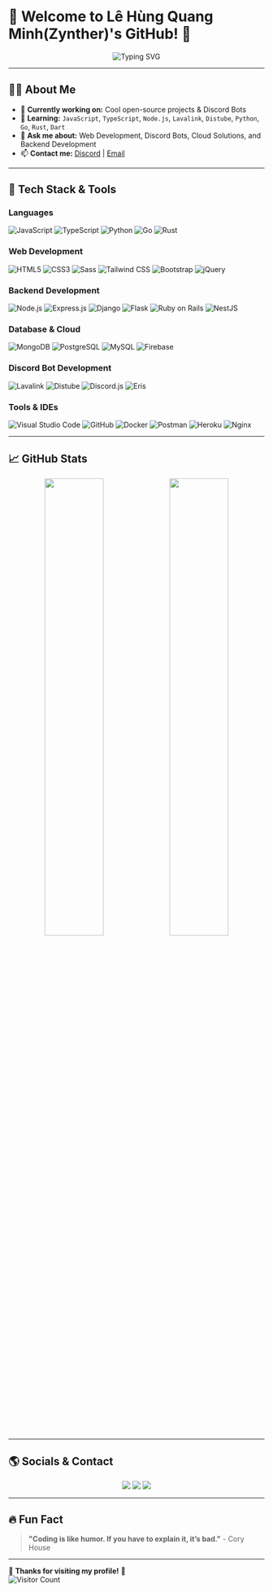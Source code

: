 # **🌟 Welcome to Lê Hùng Quang Minh(Zynther)'s GitHub! 🚀**  
<div align="center">
  <img src="https://readme-typing-svg.demolab.com?font=Fira+Code&pause=1000&color=00FFFF&center=true&width=550&lines=Welcome+to+my+GitHub!;I+love+coding!;Creating+amazing+projects!;Exploring+new+technologies!;I+am+Zynther" alt="Typing SVG" />
</div>  

---

## **👨‍💻 About Me**  
- 🔭 **Currently working on:** Cool open-source projects & Discord Bots  
- 🌱 **Learning:** `JavaScript`, `TypeScript`, `Node.js`, `Lavalink`, `Distube`, `Python`, `Go`, `Rust`, `Dart`  
- 💬 **Ask me about:** Web Development, Discord Bots, Cloud Solutions, and Backend Development  
- 📫 **Contact me:** [Discord](https://discord.com/users/866847283421511702) | [Email](mailto:zyntherdev@gmail.com)  

---

## **🚀 Tech Stack & Tools**  
### **Languages**  
![JavaScript](https://img.shields.io/badge/-JavaScript-F7DF1E?style=for-the-badge&logo=javascript&logoColor=black) ![TypeScript](https://img.shields.io/badge/-TypeScript-3178C6?style=for-the-badge&logo=typescript&logoColor=white) ![Python](https://img.shields.io/badge/-Python-3776AB?style=for-the-badge&logo=python&logoColor=white) ![Go](https://img.shields.io/badge/-Go-00ADD8?style=for-the-badge&logo=go&logoColor=white) ![Rust](https://img.shields.io/badge/-Rust-000000?style=for-the-badge&logo=rust&logoColor=white)

### **Web Development**  
![HTML5](https://img.shields.io/badge/-HTML5-E34F26?style=for-the-badge&logo=html5&logoColor=white) ![CSS3](https://img.shields.io/badge/-CSS3-1572B6?style=for-the-badge&logo=css3&logoColor=white) ![Sass](https://img.shields.io/badge/-Sass-CC6699?style=for-the-badge&logo=sass&logoColor=white) ![Tailwind CSS](https://img.shields.io/badge/-Tailwind_CSS-06B6D4?style=for-the-badge&logo=tailwind-css&logoColor=white) ![Bootstrap](https://img.shields.io/badge/-Bootstrap-7952B3?style=for-the-badge&logo=bootstrap&logoColor=white) ![jQuery](https://img.shields.io/badge/-jQuery-0769AD?style=for-the-badge&logo=jquery&logoColor=white)  

### **Backend Development**  
![Node.js](https://img.shields.io/badge/-Node.js-339933?style=for-the-badge&logo=node.js&logoColor=white) ![Express.js](https://img.shields.io/badge/-Express.js-000000?style=for-the-badge&logo=express&logoColor=white) ![Django](https://img.shields.io/badge/-Django-092E20?style=for-the-badge&logo=django&logoColor=white) ![Flask](https://img.shields.io/badge/-Flask-000000?style=for-the-badge&logo=flask&logoColor=white) ![Ruby on Rails](https://img.shields.io/badge/-Ruby_on_Rails-CC0000?style=for-the-badge&logo=ruby-on-rails&logoColor=white) ![NestJS](https://img.shields.io/badge/-NestJS-E0234E?style=for-the-badge&logo=nestjs&logoColor=white)  

### **Database & Cloud**  
![MongoDB](https://img.shields.io/badge/-MongoDB-47A248?style=for-the-badge&logo=mongodb&logoColor=white) ![PostgreSQL](https://img.shields.io/badge/-PostgreSQL-4169E1?style=for-the-badge&logo=postgresql&logoColor=white) ![MySQL](https://img.shields.io/badge/-MySQL-4479A1?style=for-the-badge&logo=mysql&logoColor=white) ![Firebase](https://img.shields.io/badge/-Firebase-FFCA28?style=for-the-badge&logo=firebase&logoColor=white)

### **Discord Bot Development**  
![Lavalink](https://img.shields.io/badge/-Lavalink-FF0000?style=for-the-badge&logo=java&logoColor=white) ![Distube](https://img.shields.io/badge/-Distube-0088CC?style=for-the-badge&logo=discord&logoColor=white) ![Discord.js](https://img.shields.io/badge/-Discord.js-5865F2?style=for-the-badge&logo=discord&logoColor=white) ![Eris](https://img.shields.io/badge/-Eris-99AAB5?style=for-the-badge&logo=discord&logoColor=white)  

### **Tools & IDEs**  
![Visual Studio Code](https://img.shields.io/badge/-VS%20Code-007ACC?style=for-the-badge&logo=visual-studio-code&logoColor=white) ![GitHub](https://img.shields.io/badge/-GitHub-181717?style=for-the-badge&logo=github&logoColor=white) ![Docker](https://img.shields.io/badge/-Docker-2496ED?style=for-the-badge&logo=docker&logoColor=white) ![Postman](https://img.shields.io/badge/-Postman-FF6C37?style=for-the-badge&logo=postman&logoColor=white) ![Heroku](https://img.shields.io/badge/-Heroku-430098?style=for-the-badge&logo=heroku&logoColor=white) ![Nginx](https://img.shields.io/badge/-Nginx-009639?style=for-the-badge&logo=nginx&logoColor=white)  

---

## **📈 GitHub Stats**  
<div align="center">
  <img src="https://github-readme-stats.vercel.app/api?username=lehungquangminh&show_icons=true&theme=radical" width="48%" />
  <img src="https://github-readme-stats.vercel.app/api/top-langs/?username=lehungquangminh&layout=compact&theme=radical" width="48%" />
</div>  

---

## **🌎 Socials & Contact**  
<p align="center">
  <a href="https://github.com/quangminhlh"><img src="https://img.shields.io/badge/-GitHub-181717?style=for-the-badge&logo=github&logoColor=white"></a>
  <a href="https://discord.com/users/866847283421511702"><img src="https://img.shields.io/badge/-Discord-5865F2?style=for-the-badge&logo=discord&logoColor=white"></a>
  <a href="mailto:zyntherdev@gmail.com"><img src="https://img.shields.io/badge/-Email-D14836?style=for-the-badge&logo=gmail&logoColor=white"></a>
</p>  

---

## **🔥 Fun Fact**
> **"Coding is like humor. If you have to explain it, it’s bad."** - Cory House  

---

💖 **Thanks for visiting my profile!** 🚀  
![Visitor Count](https://komarev.com/ghpvc/?username=Zynther&color=blue)  
